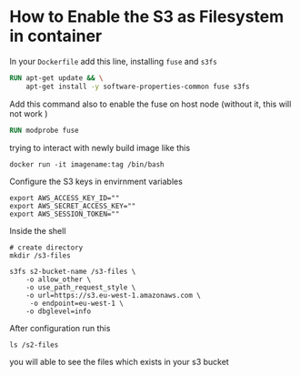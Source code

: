 # How to Enable the S3 as Filesystem in container

In your `Dockerfile` add this line, installing `fuse` and `s3fs`

```Dockerfile
RUN apt-get update && \
    apt-get install -y software-properties-common fuse s3fs
```

Add this command also to enable the fuse on host node (without it, this will not work )

```Dockerfile
RUN modprobe fuse
```

trying to interact with newly build image like this

```shell
docker run -it imagename:tag /bin/bash
```

Configure the S3 keys in envirnment variables

```shell
export AWS_ACCESS_KEY_ID=""
export AWS_SECRET_ACCESS_KEY=""
export AWS_SESSION_TOKEN=""
```

Inside the shell

```shell
# create directory
mkdir /s3-files

s3fs s2-bucket-name /s3-files \
    -o allow_other \
    -o use_path_request_style \
    -o url=https://s3.eu-west-1.amazonaws.com \
     -o endpoint=eu-west-1 \
    -o dbglevel=info
```

After configuration run this

```shell
ls /s2-files
```

you will able to see the files which exists in your s3 bucket
